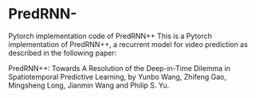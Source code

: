 # PredRNN-
Pytorch implementation code of PredRNN++
This is a Pytorch implementation of PredRNN++, a recurrent model for video prediction as described in the following paper:

PredRNN++: Towards A Resolution of the Deep-in-Time Dilemma in Spatiotemporal Predictive Learning, by Yunbo Wang, Zhifeng Gao, Mingsheng Long, Jianmin Wang and Philip S. Yu.
